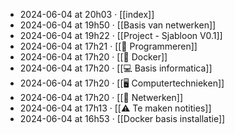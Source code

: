 - 2024-06-04 at 20h03 · [[index]]
- 2024-06-04 at 19h50 · [[Basis van netwerken]]
- 2024-06-04 at 19h22 · [[Project - Sjabloon V0.1]]
- 2024-06-04 at 17h21 · [[🐍 Programmeren]]
- 2024-06-04 at 17h20 · [[🐋 Docker]]
- 2024-06-04 at 17h20 · [[💻 Basis informatica]]
- 2024-06-04 at 17h20 · [[🖥️ Computertechnieken]]
- 2024-06-04 at 17h20 · [[🛜 Netwerken]]
- 2024-06-04 at 17h13 · [[⚠️ Te maken notities]]
- 2024-06-04 at 16h53 · [[Docker basis installatie]]
